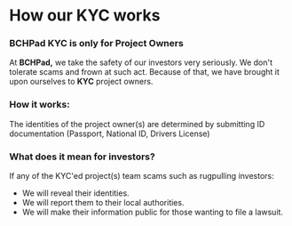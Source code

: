 # How our KYC works

### BCHPad **KYC is only for Project Owners**

At **BCHPad,** we take the safety of our investors very seriously. We don't tolerate scams and frown at such act. Because of that, we have brought it upon ourselves to **KYC** project owners.



### How it works:

The identities of the project owner(s) are determined by submitting ID documentation (Passport, National ID, Drivers License)



### What does it mean for investors?

If any of the KYC'ed project(s) team scams such as rugpulling investors:&#x20;

* We will reveal their identities.
* We will report them to their local authorities.
* We will make their information public for those wanting to file a lawsuit.


